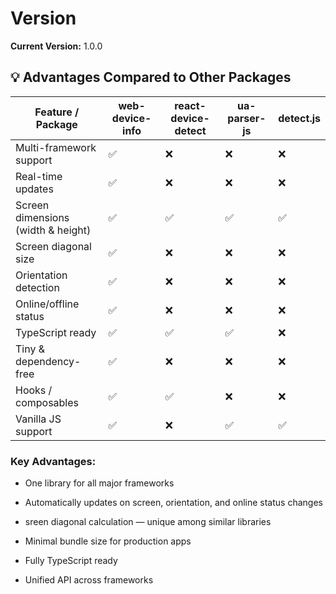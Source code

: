 # Version

**Current Version:** 1.0.0


## 💡 Advantages Compared to Other Packages
| Feature / Package                  | web-device-info | react-device-detect | ua-parser-js | detect.js |
| ---------------------------------- | --------------- | ------------------- | ------------ | --------- |
| Multi-framework support            | ✅               | ❌                   | ❌            | ❌         |
| Real-time updates                  | ✅               | ❌                   | ❌            | ❌         |
| Screen dimensions (width & height) | ✅               | ✅                   | ✅            | ✅         |
| Screen diagonal size               | ✅               | ❌                   | ❌            | ❌         |
| Orientation detection              | ✅               | ❌                   | ❌            | ❌         |
| Online/offline status              | ✅               | ❌                   | ❌            | ❌         |
| TypeScript ready                   | ✅               | ✅                   | ✅            | ❌         |
| Tiny & dependency-free             | ✅               | ❌                   | ❌            | ❌         |
| Hooks / composables                | ✅               | ✅                   | ❌            | ❌         |
| Vanilla JS support                 | ✅               | ❌                   | ✅            | ✅         |

### Key Advantages:

- One library for all major frameworks

- Automatically updates on screen, orientation, and online status changes

- sreen diagonal calculation — unique among similar libraries

- Minimal bundle size for production apps

- Fully TypeScript ready

- Unified API across frameworks